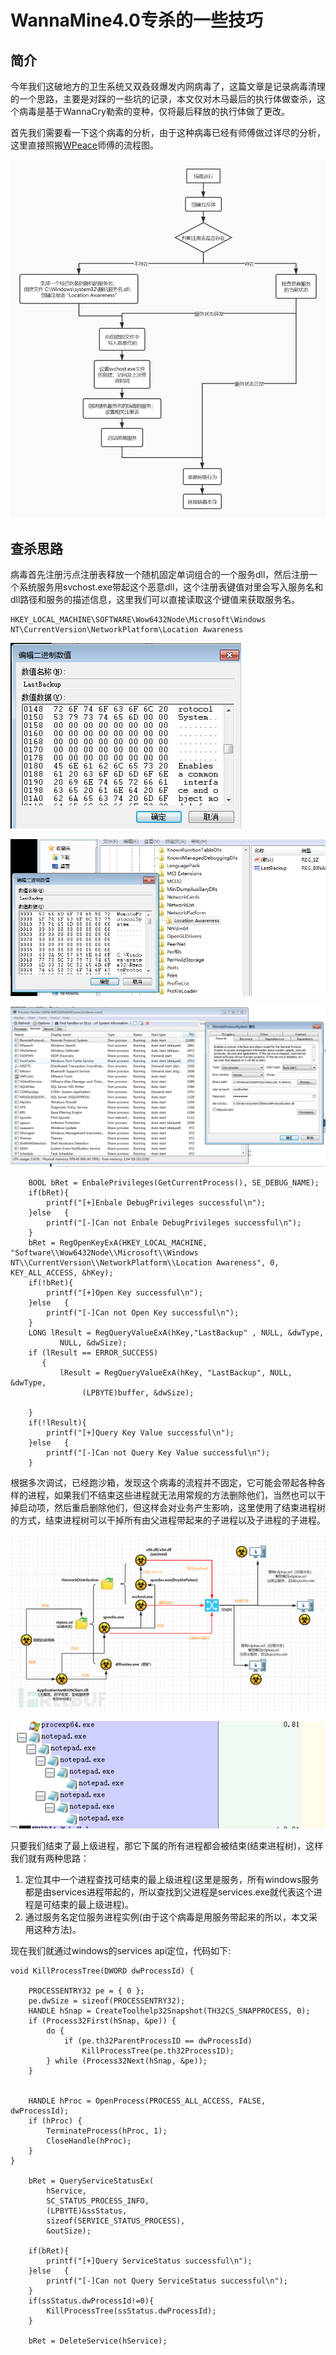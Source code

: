# WannaMine4.0专杀的一些技巧

## 简介

今年我们这破地方的卫生系统又双叒叕爆发内网病毒了，这篇文章是记录病毒清理的一个思路，主要是对踩的一些坑的记录，本文仅对木马最后的执行体做查杀，这个病毒是基于WannaCry勒索的变种，仅将最后释放的执行体做了更改。

首先我们需要看一下这个病毒的分析，由于这种病毒已经有师傅做过详尽的分析，这里直接照搬[WPeace](https://bbs.pediy.com/user-home-906228.htm)师傅的流程图。

![&#x6D41;&#x7A0B;&#x56FE;](../.gitbook/assets/image%20%28211%29.png)

## 查杀思路

病毒首先注册污点注册表释放一个随机固定单词组合的一个服务dll，然后注册一个系统服务用svchost.exe带起这个恶意dll，这个注册表键值对里会写入服务名和dll路径和服务的描述信息，这里我们可以直接读取这个键值来获取服务名。

```text
HKEY_LOCAL_MACHINE\SOFTWARE\Wow6432Node\Microsoft\Windows NT\CurrentVersion\NetworkPlatform\Location Awareness
```

![](../.gitbook/assets/image%20%28214%29.png)

![](../.gitbook/assets/image%20%28210%29.png)

![](../.gitbook/assets/image%20%28213%29.png)

```text
	BOOL bRet = EnbalePrivileges(GetCurrentProcess(), SE_DEBUG_NAME);
	if(bRet){
		printf("[+]Enbale DebugPrivileges successful\n");
	}else	{
		printf("[-]Can not Enbale DebugPrivileges successful\n");
	}
	bRet = RegOpenKeyExA(HKEY_LOCAL_MACHINE, "Software\\Wow6432Node\\Microsoft\\Windows NT\\CurrentVersion\\NetworkPlatform\\Location Awareness", 0, KEY_ALL_ACCESS, &hKey);
	if(!bRet){
		printf("[+]Open Key successful\n");
	}else	{
		printf("[-]Can not Open Key successful\n");
	}
	LONG lResult = RegQueryValueExA(hKey,"LastBackup" , NULL, &dwType,
           NULL, &dwSize);
    if (lResult == ERROR_SUCCESS)
       {        
           lResult = RegQueryValueExA(hKey, "LastBackup", NULL, &dwType,
                (LPBYTE)buffer, &dwSize);
            
    }
	if(!lResult){
		printf("[+]Query Key Value successful\n");
	}else	{
		printf("[-]Can not Query Key Value successful\n");
	}
```

根据多次调试，已经跑沙箱，发现这个病毒的流程并不固定，它可能会带起各种各样的进程，如果我们不结束这些进程就无法用常规的方法删除他们，当然也可以干掉启动项，然后重启删除他们，但这样会对业务产生影响，这里使用了结束进程树的方式，结束进程树可以干掉所有由父进程带起来的子进程以及子进程的子进程。

![](../.gitbook/assets/image%20%28215%29.png)

![](../.gitbook/assets/image%20%28212%29.png)

只要我们结束了最上级进程，那它下属的所有进程都会被结束\(结束进程树\)，这样我们就有两种思路：

1. 定位其中一个进程查找可结束的最上级进程\(这里是服务，所有windows服务都是由services进程带起的，所以查找到父进程是services.exe就代表这个进程是可结束的最上级进程\)。
2. 通过服务名定位服务进程实例\(由于这个病毒是用服务带起来的所以，本文采用这种方法\)。

现在我们就通过windows的services api定位，代码如下:

```text
void KillProcessTree(DWORD dwProcessId) {

    PROCESSENTRY32 pe = { 0 };
    pe.dwSize = sizeof(PROCESSENTRY32);
    HANDLE hSnap = CreateToolhelp32Snapshot(TH32CS_SNAPPROCESS, 0);
    if (Process32First(hSnap, &pe)) {
        do {
            if (pe.th32ParentProcessID == dwProcessId)
                KillProcessTree(pe.th32ProcessID);
        } while (Process32Next(hSnap, &pe));
    }


    HANDLE hProc = OpenProcess(PROCESS_ALL_ACCESS, FALSE, dwProcessId);
    if (hProc) {
        TerminateProcess(hProc, 1);
        CloseHandle(hProc);
    }
}
	
	bRet = QueryServiceStatusEx(
        hService,           
        SC_STATUS_PROCESS_INFO,   
        (LPBYTE)&ssStatus,           
        sizeof(SERVICE_STATUS_PROCESS),
        &outSize);

	if(bRet){
		printf("[+]Query ServiceStatus successful\n");
	}else	{
		printf("[-]Can not Query ServiceStatus successful\n");
	}
	if(ssStatus.dwProcessId!=0){
		KillProcessTree(ssStatus.dwProcessId);
	}

	bRet = DeleteService(hService);
```

